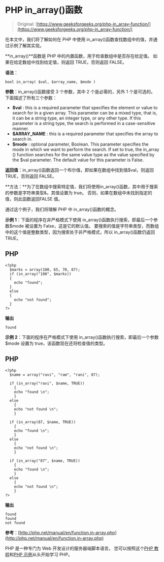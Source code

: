 # PHP in_array()函数

> Original: [https://www.geeksforgeeks.org/php-in_array-function/](https://www.geeksforgeeks.org/php-in_array-function/)

在本文中，我们将了解如何在 PHP 中使用 in_array()函数查找数组中的值，并通过示例了解其实现。

**in_array()**函数是 PHP 中的内置函数，用于检查数组中是否存在给定值。 如果在给定数组中找到给定值，则返回 TRUE，否则返回 FALSE。

**语法**：

```
bool in_array( $val, $array_name, $mode )
```

**参数**：in_array()函数接受 3 个参数，其中 2 个是必需的，另外 1 个是可选的。 下面描述了所有三个参数：

*   **$val** : this is a required parameter that specifies the element or value to search for in a given array. This parameter can be a mixed type, that is, it can be a string type, an integer type, or any other type. If this parameter is a string type, the search is performed in a case-sensitive manner.
*   **$ARRAY_NAME** : this is a required parameter that specifies the array to search in.
*   **$mode** : optional parameter, Boolean. This parameter specifies the mode in which we want to perform the search. If set to true, the in_array () function searches for the same value type as the value specified by the $val parameter. The default value for this parameter is False.

**返回值**：in_array()函数返回一个布尔值，即如果在数组中找到值$val，则返回 TRUE，否则返回 FALSE。

**方法：**为了在数组中搜索特定值，我们将使用in_array()函数，其中用于搜索的参数是字符串类型&，其值设置为 true。 否则，如果在数组中未找到指定的值，则此函数返回FALSE 值。

通过这个例子，我们将理解 PHP 中 in_array()函数的概念。

**示例 1**：下面的程序在非严格模式下使用 in_array()函数执行搜索，即最后一个参数$mode 被设置为 False，这是它的默认值。 要搜索的值是字符串类型，而数组中的这个值是整数类型，因为搜索处于非严格模式，所以 in_array()函数仍返回 TRUE。

## PHP

```
<?php
  $marks = array(100, 65, 70, 87);
  if (in_array("100", $marks))
  {
    echo "found";
  }
  else
  {
    echo "not found";
  }
?>
```

**输出**

```
found
```

**示例 2**：下面的程序在严格模式下使用 in_array()函数执行搜索，即最后一个参数$mode 设置为 true，该函数现在还将检查值的类型。

## PHP

```
<?php
  $name = array("ravi", "ram", "rani", 87);

  if (in_array("ravi", $name, TRUE))
    {
    echo "found \n";
    }
  else
    {
    echo "not found \n";
    }

  if (in_array(87, $name, TRUE))
    {
    echo "found \n";
    }
  else
    {
    echo "not found \n";
    }

  if (in_array("87", $name, TRUE))
    {
    echo "found \n";
    }
  else
    {
    echo "not found \n";
    }
?>
```

**输出**

```
found 
found 
not found 
```

**参考**：[http://php.net/manual/en/function.in-array.php](http://php.net/manual/en/function.in-array.php)

PHP 是一种专门为 Web 开发设计的服务器端脚本语言。 您可以按照这个[PHP 教程](https://www.geeksforgeeks.org/php-tutorials/)和[PHP 示例](https://www.geeksforgeeks.org/php-examples/)从头开始学习 PHP。